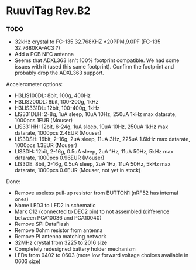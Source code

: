 # RuuviTag Rev.B2

### TODO

* 32kHz crystal to FC-135 32.768KHZ ±20PPM,9.0PF (FC-135 32.7680KA-AC3 ?)
* Add a PCB NFC antenna 
* Seems that ADXL363 isn't 100% footprint compatible. We had some issues with it (used this same footprint). Confirm the footprint and probably drop the ADXL363 support.

Accelerometer options:

* H3LIS100DL: 8bit, 100g, 400Hz
* H3LIS200DL: 8bit, 100-200g, 1kHz
* H3LIS331DL: 12bit, 100-400g, 1kHz
* LIS331DLH: 2-8g, 1uA sleep, 10uA 10Hz, 250uA 1kHz max datarate, 1000pcs 1EUR (Mouser)
* LIS331HH: 12bit, 6-24g, 1uA sleep, 10uA 10Hz, 250uA 1kHz max datarate, 1000pcs 2.4EUR (Mouser)
* LIS3DSH: 16bit, 2-16g, 2uA sleep, 11uA 3Hz, 225uA 1.6kHz max datarate, 1000pcs 1.3EUR (Mouser)
* LIS3DH: 12bit, 2-16g, 0.5uA sleep, 2uA 1Hz, 11uA 50Hz, 5kHz max datarate, 1000pcs 0.96EUR (Mouser)
* LIS3DE: 8bit, 2-16g, 0.5uA sleep, 2uA 1Hz, 11uA 50Hz, 5kHz max datarate, 1000pcs 0.6EUR (Mouser, not yet in stock)


Done:

* Remove useless pull-up resistor from BUTTON1 (nRF52 has internal ones)
* Name LED3 to LED2 in schematic
* Mark C12 (connected to DEC2 pin) to not assembled (difference between PCA10036 and PCA10040)
* Remove SPI DataFlash
* Remove 0ohm resistor from antenna
* Remove PI antenna matching network
* 32MHz crystal from 3225 to 2016 size
* Completely redesigned battery holder mechanism
* LEDs from 0402 to 0603 (more low forward voltage choices available in 0603 size)